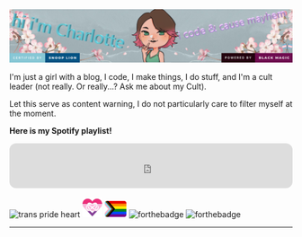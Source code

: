 <div align="center">


<img src ="https://raw.githubusercontent.com/charlotte-2222/random-images/main/github_splash.png">

</div>

I'm just a girl with a blog, I code, I make things, I do stuff, and I'm a cult leader (not really. Or really...? Ask me about my Cult). 

Let this serve as content warning, I do not particularly care to filter myself at the  moment. 

**Here is my Spotify playlist!**

<iframe style="border-radius:12px" src="https://open.spotify.com/embed/playlist/16f4MmNxlQtbKvpJsjka5z?utm_source=generator" width="100%" height="80" frameBorder="0" allowfullscreen="" allow="autoplay; clipboard-write; encrypted-media; fullscreen; picture-in-picture"></iframe>

<img src="https://user-images.githubusercontent.com/67248738/175312380-93020c98-27d5-4170-9965-27d2c99c5a97.png" alt="trans pride heart" width="35"> <img src="https://raw.githubusercontent.com/charlotte-2222/random-images/main/3837-polyamheart.png" alt="trans pride heart" width="35"> <img src="https://raw.githubusercontent.com/charlotte-2222/random-images/main/9601-pride-flag.png" alt="trans pride heart" width="40"> 
![forthebadge](https://forthebadge.com/images/badges/pretty-risque.svg)  ![forthebadge](https://forthebadge.com/images/badges/fuck-it-ship-it.svg)
<hr>